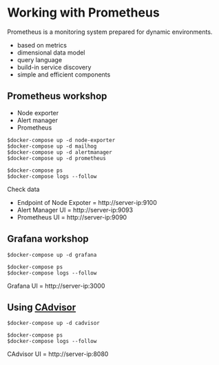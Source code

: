 # Working with Prometheus
Prometheus is a monitoring system prepared for dynamic environments.
* based on metrics
* dimensional data model
* query language
* build-in service discovery
* simple and efficient components

## Prometheus workshop
* Node exporter
* Alert manager
* Prometheus
```
$docker-compose up -d node-exporter
$docker-compose up -d mailhog
$docker-compose up -d alertmanager
$docker-compose up -d prometheus

$docker-compose ps
$docker-compose logs --follow
```

Check data 
* Endpoint of Node Expoter = http://server-ip:9100
* Alert Manager UI = http://server-ip:9093
* Prometheus UI = http://server-ip:9090

## Grafana workshop
```
$docker-compose up -d grafana

$docker-compose ps
$docker-compose logs --follow
```

Grafana UI = http://server-ip:3000

## Using [CAdvisor](https://github.com/google/cadvisor)
```
$docker-compose up -d cadvisor

$docker-compose ps
$docker-compose logs --follow
```

CAdvisor UI = http://server-ip:8080